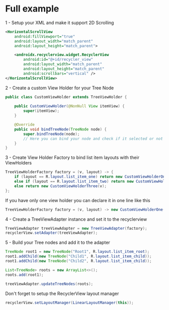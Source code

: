 # Full example

1 - Setup your XML and make it support 2D Scrolling

```xml
<HorizontalScrollView
    android:fillViewport="true"
    android:layout_width="match_parent"
    android:layout_height="match_parent">

    <androidx.recyclerview.widget.RecyclerView
        android:id="@+id/recycler_view"
        android:layout_width="match_parent"
        android:layout_height="match_parent"
        android:scrollbars="vertical" />
</HorizontalScrollView>
```

2 - Create a custom View Holder for your Tree Node

```java
public class CustomViewHolder extends TreeViewHolder {
    
    public CustomViewHolder(@NonNull View itemView) {
        super(itemView);
    }

    @Override
    public void bindTreeNode(TreeNode node) {
        super.bindTreeNode(node);
        // Here you can bind your node and check if it selected or not
    }
}
```

3 - Create View Holder Factory to bind list item layouts with their ViewHolders

```java
TreeViewHolderFactory factory = (v, layout) -> {
    if (layout == R.layout.list_item_one) return new CustomViewHolderOne(v);
    else if (layout == R.layout.list_item_two) return new CustomViewHolderTwo(v);
    else return new CustomViewHolderThree(v);
};
```

If you have only one view holder you can declare it in one line like this

```java
TreeViewHolderFactory factory = (v, layout) -> new CustomViewHolderOne(v);
```

4 - Create a TreeViewAdapter instance and set it to the recyclerview

```java
TreeViewAdapter treeViewAdapter = new TreeViewAdapter(factory);
recyclerView.setAdapter(treeViewAdapter);
```

5 - Build your Tree nodes and add it to the adapter

```java
TreeNode root1 = new TreeNode("Root1", R.layout.list_item_root);
root1.addChild(new TreeNode("Child1", R.layout.list_item_child));
root1.addChild(new TreeNode("Child2", R.layout.list_item_child));

List<TreeNode> roots = new ArrayList<>();
roots.add(root1);

treeViewAdapter.updateTreeNodes(roots);
```

Don't forget to setup the RecyclerView layout manager

```java
recyclerView.setLayoutManager(LinearLayoutManager(this));
```